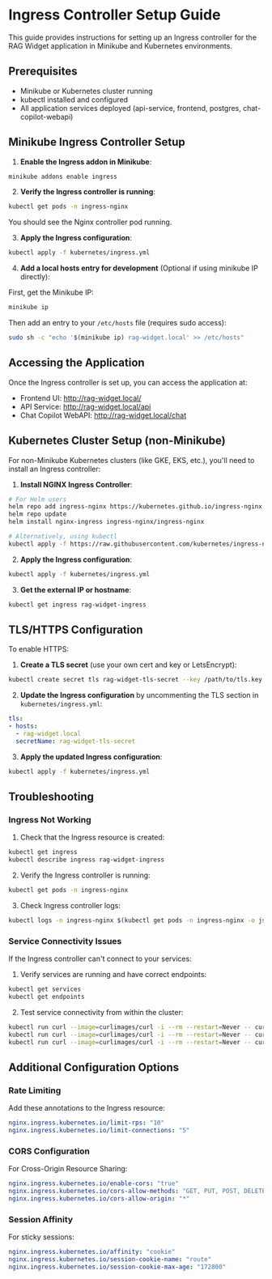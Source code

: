 # Ingress Controller Setup Guide

This guide provides instructions for setting up an Ingress controller for the RAG Widget application in Minikube and Kubernetes environments.

## Prerequisites

- Minikube or Kubernetes cluster running
- kubectl installed and configured
- All application services deployed (api-service, frontend, postgres, chat-copilot-webapi)

## Minikube Ingress Controller Setup

1. **Enable the Ingress addon in Minikube**:

```bash
minikube addons enable ingress
```

2. **Verify the Ingress controller is running**:

```bash
kubectl get pods -n ingress-nginx
```

You should see the Nginx controller pod running.

3. **Apply the Ingress configuration**:

```bash
kubectl apply -f kubernetes/ingress.yml
```

4. **Add a local hosts entry for development** (Optional if using minikube IP directly):

First, get the Minikube IP:

```bash
minikube ip
```

Then add an entry to your `/etc/hosts` file (requires sudo access):

```bash
sudo sh -c "echo '$(minikube ip) rag-widget.local' >> /etc/hosts"
```

## Accessing the Application

Once the Ingress controller is set up, you can access the application at:

- Frontend UI: http://rag-widget.local/
- API Service: http://rag-widget.local/api
- Chat Copilot WebAPI: http://rag-widget.local/chat

## Kubernetes Cluster Setup (non-Minikube)

For non-Minikube Kubernetes clusters (like GKE, EKS, etc.), you'll need to install an Ingress controller:

1. **Install NGINX Ingress Controller**:

```bash
# For Helm users
helm repo add ingress-nginx https://kubernetes.github.io/ingress-nginx
helm repo update
helm install nginx-ingress ingress-nginx/ingress-nginx

# Alternatively, using kubectl
kubectl apply -f https://raw.githubusercontent.com/kubernetes/ingress-nginx/controller-v1.8.0/deploy/static/provider/cloud/deploy.yaml
```

2. **Apply the Ingress configuration**:

```bash
kubectl apply -f kubernetes/ingress.yml
```

3. **Get the external IP or hostname**:

```bash
kubectl get ingress rag-widget-ingress
```

## TLS/HTTPS Configuration

To enable HTTPS:

1. **Create a TLS secret** (use your own cert and key or LetsEncrypt):

```bash
kubectl create secret tls rag-widget-tls-secret --key /path/to/tls.key --cert /path/to/tls.crt
```

2. **Update the Ingress configuration** by uncommenting the TLS section in `kubernetes/ingress.yml`:

```yaml
tls:
- hosts:
  - rag-widget.local
  secretName: rag-widget-tls-secret
```

3. **Apply the updated Ingress configuration**:

```bash
kubectl apply -f kubernetes/ingress.yml
```

## Troubleshooting

### Ingress Not Working

1. Check that the Ingress resource is created:

```bash
kubectl get ingress
kubectl describe ingress rag-widget-ingress
```

2. Verify the Ingress controller is running:

```bash
kubectl get pods -n ingress-nginx
```

3. Check Ingress controller logs:

```bash
kubectl logs -n ingress-nginx $(kubectl get pods -n ingress-nginx -o jsonpath='{.items[0].metadata.name}')
```

### Service Connectivity Issues

If the Ingress controller can't connect to your services:

1. Verify services are running and have correct endpoints:

```bash
kubectl get services
kubectl get endpoints
```

2. Test service connectivity from within the cluster:

```bash
kubectl run curl --image=curlimages/curl -i --rm --restart=Never -- curl http://frontend:3003
kubectl run curl --image=curlimages/curl -i --rm --restart=Never -- curl http://api-service:3001
kubectl run curl --image=curlimages/curl -i --rm --restart=Never -- curl http://chat-copilot-webapi:3080
```

## Additional Configuration Options

### Rate Limiting

Add these annotations to the Ingress resource:

```yaml
nginx.ingress.kubernetes.io/limit-rps: "10"
nginx.ingress.kubernetes.io/limit-connections: "5"
```

### CORS Configuration

For Cross-Origin Resource Sharing:

```yaml
nginx.ingress.kubernetes.io/enable-cors: "true"
nginx.ingress.kubernetes.io/cors-allow-methods: "GET, PUT, POST, DELETE, PATCH, OPTIONS"
nginx.ingress.kubernetes.io/cors-allow-origin: "*"
```

### Session Affinity

For sticky sessions:

```yaml
nginx.ingress.kubernetes.io/affinity: "cookie"
nginx.ingress.kubernetes.io/session-cookie-name: "route"
nginx.ingress.kubernetes.io/session-cookie-max-age: "172800"
```
